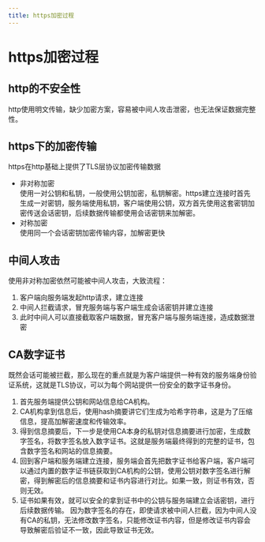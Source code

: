 ```yaml
---
title: https加密过程
---
```

# https加密过程
## http的不安全性
http使用明文传输，缺少加密方案，容易被中间人攻击泄密，也无法保证数据完整性。
## https下的加密传输
https在http基础上提供了TLS层协议加密传输数据
- 非对称加密  
  使用一对公钥和私钥，一般使用公钥加密，私钥解密。https建立连接时首先生成一对密钥，服务端使用私钥，客户端使用公钥，双方首先使用这套密钥加密传送会话密钥，后续数据传输都使用会话密钥来加解密。 
- 对称加密  
  使用同一个会话密钥加密传输内容，加解密更快

## 中间人攻击
使用非对称加密依然可能被中间人攻击，大致流程：  
1. 客户端向服务端发起http请求，建立连接
2. 中间人拦截请求，冒充服务端与客户端生成会话密钥并建立连接
3. 此时中间人可以直接截取客户端数据，冒充客户端与服务端连接，造成数据泄密

## CA数字证书
既然会话可能被拦截，那么现在的重点就是为客户端提供一种有效的服务端身份验证系统，这就是TLS协议，可以为每个网站提供一份安全的数字证书身份。
1. 首先服务端提供公钥和网站信息给CA机构。
2. CA机构拿到信息后，使用hash摘要讲它们生成为哈希字符串，这是为了压缩信息，提高加解密速度和传输效率。
3. 得到信息摘要后，下一步是使用CA本身的私钥对信息摘要进行加密，生成数字签名，将数字签名放入数字证书。这就是服务端最终得到的完整的证书，包含数字签名和网站的信息摘要。
4. 回到客户端和服务端建立连接，服务端会首先把数字证书给客户端，客户端可以通过内置的数字证书链获取到CA机构的公钥，使用公钥对数字签名进行解密，得到解密后的信息摘要和证书内容进行对比。如果一致，则证书有效，否则无效。
5. 证书如果有效，就可以安全的拿到证书中的公钥与服务端建立会话密钥，进行后续数据传输。
因为数字签名的存在，即使请求被中间人拦截，因为中间人没有CA的私钥，无法修改数字签名，只能修改证书内容，但是修改证书内容会导致解密后验证不一致，因此导致证书无效。